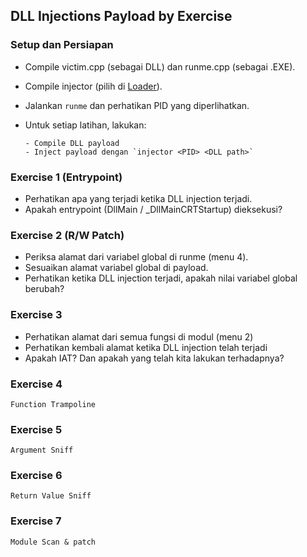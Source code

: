 DLL Injections Payload by Exercise
----

### Setup dan Persiapan

* Compile victim.cpp (sebagai DLL) dan runme.cpp (sebagai .EXE).
* Compile injector (pilih di [Loader](../Loader)).
* Jalankan `runme` dan perhatikan PID yang diperlihatkan.
* Untuk setiap latihan, lakukan:

      - Compile DLL payload
      - Inject payload dengan `injector <PID> <DLL path>`


### Exercise 1 (Entrypoint)

- Perhatikan apa yang terjadi ketika DLL injection terjadi.
- Apakah entrypoint (DllMain / _DllMainCRTStartup) dieksekusi?

### Exercise 2 (R/W Patch)

- Periksa alamat dari variabel global di runme (menu 4).
- Sesuaikan alamat variabel global di payload.
- Perhatikan ketika DLL injection terjadi, apakah nilai variabel global berubah?

### Exercise 3

- Perhatikan alamat dari semua fungsi di modul (menu 2)
- Perhatikan kembali alamat ketika DLL injection telah terjadi
- Apakah IAT? Dan apakah yang telah kita lakukan terhadapnya?

### Exercise 4

```Function Trampoline```

### Exercise 5

```Argument Sniff```

### Exercise 6

```Return Value Sniff```

### Exercise 7

```Module Scan & patch```